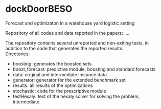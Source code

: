 # dockDoorBESO
Forecast and optimizaton in a warehouse yard logistic setting

Repository of all codes and data reported in the papers: ....

The repository contains several unreported and non-exiting tests, in addition to the code that generates the reported results.  
Directories:
- boosting: generates the boosted sets
- boost_forecast: predictive module, boosting and standard forecasts
- data: original and intermediate instance data
- generator: generator for the extended benchmark set
- results: all results of the optimizations
- stochastic: code for the prescriptive module
- testHexaly: test of the hexaly solver for solving the problem, intermediate